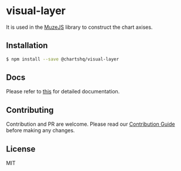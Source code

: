 # visual-layer

It is used in the [MuzeJS](https://github.com/chartshq/muze) library to construct the chart axises.

## Installation

```bash
$ npm install --save @chartshq/visual-layer
```

## Docs

Please refer to [this](https://charts.com/muze/docs) for detailed documentation.

## Contributing

Contribution and PR are welcome. Please read our [Contribution Guide](https://github.com/chartshq/muze/blob/master/CONTRIBUTING.md) before making any changes.

## License

MIT